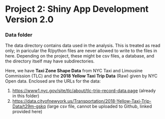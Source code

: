 # Project 2: Shiny App Development Version 2.0

### Data folder

The data directory contains data used in the analysis. This is treated as read only; in paricular the R/python files are never allowed to write to the files in here. Depending on the project, these might be csv files, a database, and the directory itself may have subdirectories.

Here, we have **Taxi Zone Shape Data** from NYC Taxi and Limousine Commission (TLC) and the **2018 Yellow Taxi Trip Data** (Raw) given by NYC Open data. Enclosed are the URLs for the data:

1. https://www1.nyc.gov/site/tlc/about/tlc-trip-record-data.page (already in this folder)
2. https://data.cityofnewyork.us/Transportation/2018-Yellow-Taxi-Trip-Data/t29m-gskq (large csv file, cannot be uploaded to Github, linked provided here)
